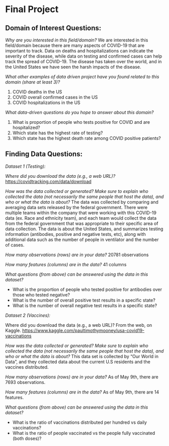 # Final Project
## **Domain of Interest Questions:**
_Why are you interested in this field/domain?_
We are interested in this field/domain because there are many aspects of COVID-19 that are important to track. Data on deaths and hospitalizations can indicate   the severity of the disease, while data on testing and confirmed cases can help track the spread of COVID-19. The disease has taken over the world, and in the United States we have seen the harsh impacts of the disease.

_What other examples of data driven project have you found related to this domain (share at least 3)?_
1. COVID deaths in the US
2. COVID overall confirmed cases in the US
3. COVID hospitalizations in the US

_What data-driven questions do you hope to answer about this domain?_
1. What is proportion of people who tests positive for COVID and are hospitalized?
2. Which state has the highest rate of testing?
3. Which state has the highest death rate among COVID positive patients?

## **Finding Data Questions:**

*Dataset 1 (Testing):*

_Where did you download the data (e.g., a web URL)?_
https://covidtracking.com/data/download

_How was the data collected or generated? Make sure to explain who collected the data (not necessarily the same people that host the data), and who or what the data is about?_
The data was collected by comparing and averaging data sets released by the federal government. There were multiple teams within the company that were working with this COVID-19 data (ex. Race and ethnicity team), and each team would collect the data from the federal government that was appropriate to their specific area of data collection. The data is about the United States, and summarizes testing information (antibodies, positive and negative tests, etc), along with additional data such as the number of people in ventilator and the number of cases. 

_How many observations (rows) are in your data?_
20781 observations

_How many features (columns) are in the data?_
41 columns

_What questions (from above) can be answered using the data in this dataset?_
- What is the proportion of people who tested positive for antibodies over those who tested negative?
- What is the number of overall positive test results in a specific state?
- What is the number of overall negative test results in a specific state?

*Dataset 2 (Vaccines):*

Where did you download the data (e.g., a web URL)?
From the web, on Kaggle.
https://www.kaggle.com/paultimothymooney/usa-covid19-vaccinations 

_How was the data collected or generated? Make sure to explain who collected the data (not necessarily the same people that host the data), and who or what the data is about?_
This data set is collected by “Our World in Data”, and they collected data about the current U.S residents and the vaccines distributed.

_How many observations (rows) are in your data?_
As of May 9th, there are 7693 observations.

_How many features (columns) are in the data?_
As of May 9th, there are 14 features.

_What questions (from above) can be answered using the data in this dataset?_
- What is the ratio of vaccinations distributed per hundred vs daily vaccinations?
- What is the ratio of people vaccinated vs the people fully vaccinated (both doses)?
